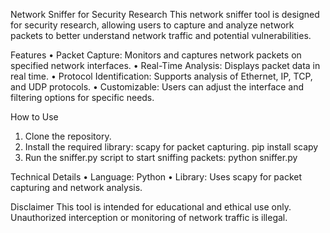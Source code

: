 Network Sniffer for Security Research
This network sniffer tool is designed for security research, allowing users to capture and analyze network packets to better understand network traffic and potential vulnerabilities.

Features
 • Packet Capture: Monitors and captures network packets on specified network interfaces.
 • Real-Time Analysis: Displays packet data in real time.
 • Protocol Identification: Supports analysis of Ethernet, IP, TCP, and UDP protocols.
 • Customizable: Users can adjust the interface and filtering options for specific needs.

How to Use
 1. Clone the repository.
 2. Install the required library: scapy for packet capturing.
pip install scapy
 3. Run the sniffer.py script to start sniffing packets:
python sniffer.py

Technical Details
 • Language: Python
 • Library: Uses scapy for packet capturing and network analysis.

Disclaimer
This tool is intended for educational and ethical use only. Unauthorized interception or monitoring of network traffic is illegal.
